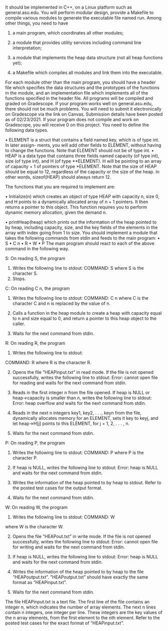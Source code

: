  It should be implemented in C++, on a Linux platform such as general.asu.edu. You will perform modular design, provide a Makefile to compile various modules to generate the executable file named run. Among other things, you need to have
1.	a main program, which coordinates all other modules;

2.	a module that provides utility services including command line interpretation;

3.	a module that implements the heap data structure (not all heap functions yet);

4.	a Makefile which compiles all modules and link them into the executable.

For each module other than the main program, you should have a header file which specifies the data structures and the prototypes of the functions in the module, and an implementation file which implements all of the functions specified in the header file. All programs will be compiled and graded on Gradescope. If your program works well on general.asu.edu, there should not be much problems. You will need to submit it electronically on Gradescope via the link on Canvas. Submission details have been posted as of 02/23/2021. If your program does not compile and work on Gradescope, you will receive 0 on this project.
You need to define the following data types.

•	ELEMENT is a struct that contains a field named key, which is of type int. In later assign- ments, you will add other fields to ELEMENT, without having to change the functions. Note that ELEMENT should not be of type int.
•	HEAP is a data type that contains three fields named capacity (of type int), size (of type int), and H (of type **ELEMENT). H will be pointing to an array of capacity + 1 of pointers of type *ELEMENT. Note that the size of HEAP should be equal to 12, regardless of the capacity or the size of the heap. In other words, sizeof(HEAP) should always return 12.

The functions that you are required to implement are:

•	Initialize(n) which creates an object of type HEAP with capacity n, size 0, and H points to a dynamically allocated array of n + 1 pointers. It then returns a pointer to this object. This function requires you to perform dynamic memory allocation, given the demand n.
 
•	printHeap(heap) which prints out the information of the heap pointed to by heap, including capacity, size, and the key fields of the elements in the array with index going from 1 to size.
You should implement a module that takes the following commands from stdin and feeds to the main program:
•	S
•	C n
•	R
•	W
•	P
The main program should react to each of the above command in the following way.

S: On reading S, the program

1.	Writes the following line to stdout: COMMAND: S
where S is the character S.
2.	Stops.

C: On reading C n, the program

1.	Writes the following line to stdout:
COMMAND: C n
where C is the character C and n is replaced by the value of n.

2.	Calls a function in the heap module to create a heap with capacity equal to n and size
equal to 0, and return a pointer to this heap object to the caller.

3.	Waits for the next command from stdin.

R: On reading R, the program

1.	Writes the following line to stdout:
 
COMMAND: R
where R is the character R.

2.	Opens the file ”HEAPinput.txt” in read mode. If the file is not opened successfully, writes the following line to stdout:
Error: cannot open file for reading
and waits for the next command from stdin.

3.	Reads in the first integer n from the file opened.
If heap is NULL or heap->capacity is smaller than n, writes the following line to stdout:
Error: heap overflow
and waits for the next command from stdin.

4.	Reads in the next n integers key1, key2, . . ., keyn from the file, dynamically allocates memory for an ELEMENT, sets it key to keyj, and let heap->H[j] points to this ELEMENT, for j = 1, 2, . . . , n.

5. Waits for the next command from stdin.

P: On reading P, the program

1.	Writes the following line to stdout: COMMAND: P
where P is the character P.

2.	If heap is NULL, writes the following line to stdout:
Error: heap  is NULL
and waits for the next command from stdin.

3.	Writes the information of the heap pointed to by heap to stdout. Refer to the posted test cases for the output format.

4.	Waits for the next command from stdin.

W: On reading W, the program

1.	Writes the following line to stdout: COMMAND: W

where W is the character W.

2.	Opens the file ”HEAPout.txt” in write mode. If the file is not opened successfully, writes the following line to stdout:
Error: cannot open file for writing
and waits for the next command from stdin.

3.	If heap is NULL, writes the following line to stdout:
Error: heap  is NULL
and waits for the next command from stdin.

4.	Writes the information of the heap pointed to by heap to the file ”HEAPoutput.txt”. ”HEAPoutput.txt” should have exactly the same format as ”HEAPinput.txt”.

5. Waits for the next command from stdin.

The file HEAPinput.txt is a text file. The first line of the file contains an integer n, which indicates the number of array elements. The next n lines contain n integers, one integer per line. These integers are the key values of the n array elements, from the first element to the nth element. Refer to the posted test cases for the exact format of ”HEAPinput.txt”.
